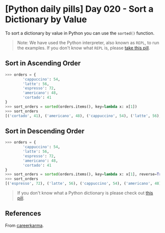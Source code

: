 # [Python daily pills] Day 020 - Sort a Dictionary by Value

To sort a dictionary by value in Python you can use the `sorted()` function.

> Note: We have used the Python interpreter, also known as `REPL`, to run the examples. If you don't know what `REPL` is, please [take this pill](../day-005).

## Sort in Ascending Order

```python
>>> orders = {
        'cappuccino': 54,
        'latte': 56,
        'espresso': 72,
        'americano': 48,
        'cortado': 41
}
>>> sort_orders = sorted(orders.items(), key=lambda x: x[1])
>>> sort_orders
[('cortado', 41), ('americano', 48), ('cappuccino', 54), ('latte', 56), ('espresso', 72)]
```

## Sort in Descending Order

```python
>>> orders = {
        'cappuccino': 54,
        'latte': 56,
        'espresso': 72,
        'americano': 48,
        'cortado': 41
}
>>> sort_orders = sorted(orders.items(), key=lambda x: x[1], reverse=True)
>>> sort_orders
[('espresso', 72), ('latte', 56), ('cappuccino', 54), ('americano', 48), ('cortado', 41)]
```

> If you don't know what a Python dictionary is please check out [this pill](../day-015).

## References

From [careerkarma](https://careerkarma.com/blog/python-sort-a-dictionary-by-value/).
